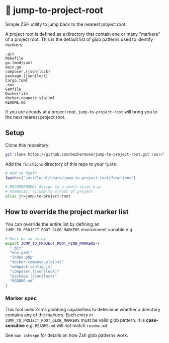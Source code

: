 # 🐇 jump-to-project-root

Simple ZSH utility to jump back to the nearest project root.

A project root is defined as a directory that contain one or many "markers" of a project root. This is the default list of glob patterns used to identify markers:

```
.git
Makefile
go.(mod|sum)
main.go
composer.(json|lock)
package.(json|lock)
Cargo.toml
.env
Gemfile
Dockerfile
docker-compose.y(a|)ml
README.md
```

If you are already at a project root, `jump-to-project-root` will bring you to the next nearest project root.

## Setup

Clone this repository:

```sh
git clone https://github.com/bezhermoso/jump-to-project-root.git /usr/local/share

```

Add the `functions` directory of this repo to your `fpath`:

```sh
# Add to fpath
fpath+=('/usr/local/share/jump-to-project-root/functions')

# RECOMMENDED: Assign to a short alias e.g.
# mnemonic: (j)ump to (r)oot of project
alias jr=jump-to-project-root
```

## How to override the project marker list

You can override the entire list by defining an `JUMP_TO_PROJECT_ROOT_GLOB_MARKERS` environment variable e.g.

```sh
# Must be an array
export JUMP_TO_PROJECT_ROOT_FIND_MARKERS=(
  ".git"
  "env.yaml"
  "index.php"
  "docker-compose.y(a|)ml"
  "webpack.config.js"
  "composer.(json|lock)"
  "package.(json|lock)"
  "README.md"
)
```

### Marker spec

This tool uses Zsh's globbing capabilities to determine whether a directory contains any of the markers. Each entry in
`JUMP_TO_PROJECT_ROOT_GLOB_MARKERS` must be valid glob pattern. It is **case-sensitive** e.g. `README.md` will _not_
match `readme.md`

See `man zshexpn` for details on how Zsh glob patterns work.

